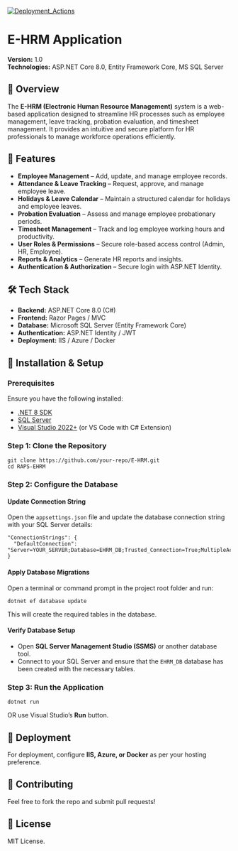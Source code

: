 [![Deployment_Actions](https://github.com/Tejp0306/RAPS-EHRM/actions/workflows/dotnet.yml/badge.svg?branch=actions-runner)](https://github.com/Tejp0306/RAPS-EHRM/actions/workflows/dotnet.yml)

# E-HRM Application  
**Version:** 1.0  
**Technologies:** ASP.NET Core 8.0, Entity Framework Core, MS SQL Server  

## 📌 Overview  
The **E-HRM (Electronic Human Resource Management)** system is a web-based application designed to streamline HR processes such as employee management, leave tracking, probation evaluation, and timesheet management. It provides an intuitive and secure platform for HR professionals to manage workforce operations efficiently.  

## 🚀 Features  
- **Employee Management** – Add, update, and manage employee records.  
- **Attendance & Leave Tracking** – Request, approve, and manage employee leave.  
- **Holidays & Leave Calendar** – Maintain a structured calendar for holidays and employee leaves.  
- **Probation Evaluation** – Assess and manage employee probationary periods.  
- **Timesheet Management** – Track and log employee working hours and productivity.  
- **User Roles & Permissions** – Secure role-based access control (Admin, HR, Employee).  
- **Reports & Analytics** – Generate HR reports and insights.  
- **Authentication & Authorization** – Secure login with ASP.NET Identity.  

## 🛠 Tech Stack  
- **Backend:** ASP.NET Core 8.0 (C#)  
- **Frontend:** Razor Pages / MVC  
- **Database:** Microsoft SQL Server (Entity Framework Core)  
- **Authentication:** ASP.NET Identity / JWT  
- **Deployment:** IIS / Azure / Docker 

## 🔧 Installation & Setup  

### **Prerequisites**  
Ensure you have the following installed:  
- [.NET 8 SDK](https://dotnet.microsoft.com/en-us/download/dotnet/8.0)  
- [SQL Server](https://www.microsoft.com/en-us/sql-server)  
- [Visual Studio 2022+](https://visualstudio.microsoft.com/) (or VS Code with C# Extension)  

### **Step 1: Clone the Repository**  
```
git clone https://github.com/your-repo/E-HRM.git
cd RAPS-EHRM
```

### **Step 2: Configure the Database**
#### Update Connection String  
Open the `appsettings.json` file and update the database connection string with your SQL Server details:  

```
"ConnectionStrings": {
  "DefaultConnection": "Server=YOUR_SERVER;Database=EHRM_DB;Trusted_Connection=True;MultipleActiveResultSets=true"
}
```

#### Apply Database Migrations
Open a terminal or command prompt in the project root folder and run:  

```
dotnet ef database update
```

This will create the required tables in the database.  

#### Verify Database Setup  
- Open **SQL Server Management Studio (SSMS)** or another database tool.  
- Connect to your SQL Server and ensure that the `EHRM_DB` database has been created with the necessary tables.  

### **Step 3: Run the Application**
```
dotnet run
```
OR use Visual Studio’s **Run** button.  

## 🚀 Deployment  
For deployment, configure **IIS, Azure, or Docker** as per your hosting preference.  

## 🤝 Contributing  
Feel free to fork the repo and submit pull requests!  

## 📜 License  
MIT License.
